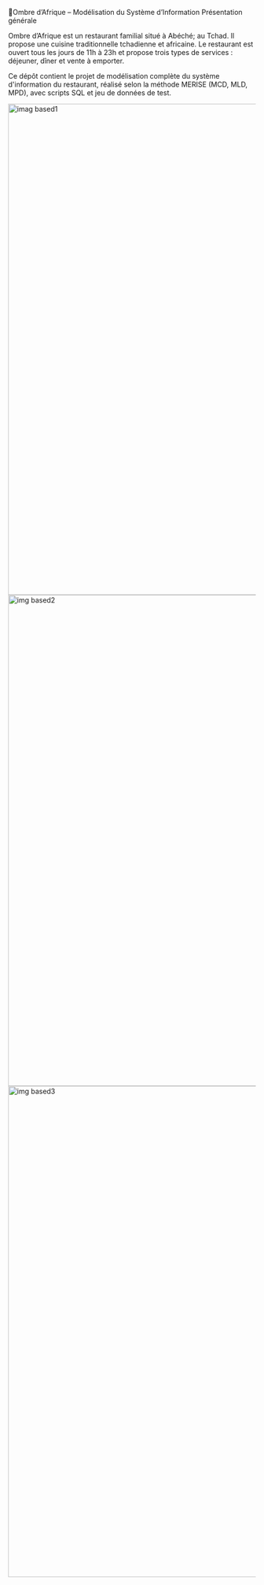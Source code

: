  🥘Ombre d’Afrique – Modélisation du Système d’Information
Présentation générale

Ombre d’Afrique est un restaurant familial situé à Abéché; au Tchad. Il propose une cuisine traditionnelle tchadienne et africaine. Le restaurant est ouvert tous les jours de 11h à 23h et propose trois types de services : déjeuner, dîner et vente à emporter.

Ce dépôt contient le projet de modélisation complète du système d'information du restaurant, réalisé selon la méthode MERISE (MCD, MLD, MPD), avec scripts SQL et jeu de données de test.

<img width="1839" height="999" alt="imag based1" src="https://github.com/user-attachments/assets/fa3dc7d4-cbbd-4aeb-bb1a-cc1b57f41274" />

<img width="1839" height="999" alt="img based2" src="https://github.com/user-attachments/assets/f92d9e95-4e8d-4b8a-80fe-9a1323946caa" />
<img width="1839" height="999" alt="img based3" src="https://github.com/user-attachments/assets/84a182c0-d351-4f8b-8610-e595c29f10f2" />
